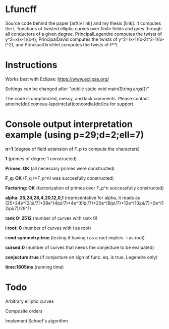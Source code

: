 # Lfuncff
Source code behind the paper [arXiv link] and my thesis [link]. It computes the L-functions of twisted elliptic curves over finite fields and goes through all conductors of a given degree. PrincipalLegendre computes the twists of y^2=x(x-1)(x-t), PrincipalDavid computes the twists of y^2=(x-1)(x-2t^2-1)(x-t^2), and PrincipalDirichlet computes the twists of P^1.

# Instructions
Works best with Eclipse: https://www.eclipse.org/

Settings can be changed after "public static void main(String args[])"

The code is unoptimized, messy, and lack comments. Please contact antoine[dot]comeau-lapointe[at]concordia[dot]ca for support.

# Console output interpretation example (using p=29;d=2;ell=7)
**n=1**                              (degree of field extension of F_p to compute the characters)

**1**                                (primes of degree 1 constructed)

**Primes: OK**                       (all necessary primes were constructed)

**F_q: OK**                          (F_q (=F_p^n) was succesfully constructed)

**Factoring: OK**                    (factorization of primes over F_p^n successfully constructed)

**alpha: 25,24,28,4,20,12,0,1**      (representative for alpha, it reads as (25+24e^(2*i*pi/7)+28e^(4*i*pi/7)+4e^(6*i*pi/7)+20e^(8*i*pi/7)+12e^(10*i*pi/7)+0e^(12*i*pi/7)/29^1)

**rank 0: 2512**                     (number of curves with rank 0)

**i root: 0**                        (number of curves with i as root)

**i root symmetry:true**             (testing if having i as a root implies -i as root)

**cursed:0**                         (number of curves that needs the conjecture to be evaluated)

**conjecture:true**                  (if conjecture on sign of func. eq. is true, Legendre only)

**time:1805ms**                      (running time)

# Todo
Arbitrary elliptic curves

Composite orders

Implement Schoof's algorithm
